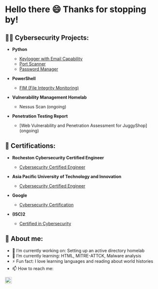 <h1>Hello there 😄 Thanks for stopping by! </h1>

<h2>👨‍💻 Cybersecurity Projects:</h2>

- <b>Python</b>
  - [Keylogger with Email Capability](https://github.com/syaisalam/Keylogger_withemail)
  - [Port Scanner](https://github.com/syaisalam/Portscanner)
  - [Password Manager](https://github.com/syaisalam/Portscanner)
  
- <b>PowerShell</b>
  - [FIM (File Integrity Monitoring)](https://github.com/syaisalam/File-integrity-monitoring)

- <b>Vulnerability Management Homelab</b>
  - Nessus Scan (ongoing)

- <b>Penetration Testing Report</b>
  - [Web Vulnerability and Penetration Assessment for JuggyShop] (ongoing)
    
<h2>🥇 Certifications:</h2>

- <b>Rocheston Cybersecurity Certified Engineer</b>
  - [Cybersecurity Certified Engineer](https://www.credly.com/badges/2729fef9-ecbe-4c50-8e8a-03de5084c474/public_url)

- <b>Asia Pacific University of Technology and Innovation</b>
  - [Cybersecurity Certified Engineer](https://www.credly.com/badges/feefa6d3-030d-4c01-b1e6-11eed4e3f7c3/public_url)
    
- <b>Google</b>
  - [Cybersecurity Certification](https://www.credly.com/badges/feefa6d3-030d-4c01-b1e6-11eed4e3f7c3/public_url)
  
- <b>(ISC)2</b>
  - [Certified in Cybersecurity](https://www.credly.com/badges/b37fadb6-1bc8-410b-8760-84ecbf7bce8b/public_url)


<h2> 💬 About me:</h2>

- 🔭 I’m currently working on: Setting up an active directory homelab
- 🌱 I’m currently learning: HTML, MITRE-ATTCK, Malware analysis
- ⚡ Fun fact: I love learning languages and reading about world histories
- 📫 How to reach me:

[<img align="left" alt="JoshMadakor | LinkedIn" width="22px" src="https://cdn.jsdelivr.net/npm/simple-icons@v3/icons/linkedin.svg" />][linkedin]

[linkedin]: https://linkedin.com/in/syairah-salam

<!--
Here are some ideas to get you started:

- 🔭 I’m currently working on ...
- 🌱 I’m currently learning ...
- 👯 I’m looking to collaborate on ...
- 🤔 I’m looking for help with ...
- 💬 Ask me about ...
- 📫 How to reach me: ...
- 😄 Pronouns: ...
- ⚡ Fun fact: ...
-->
